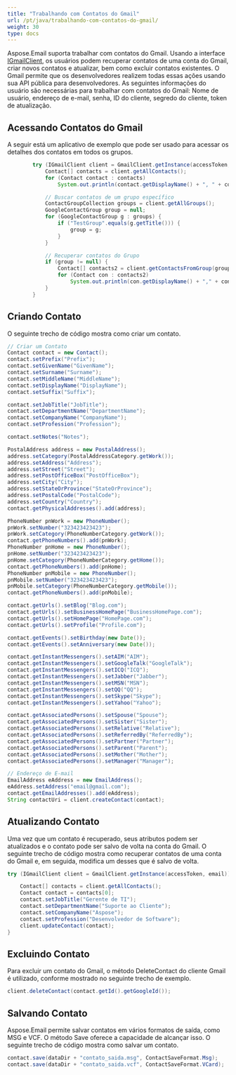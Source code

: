 ```yaml
---
title: "Trabalhando com Contatos do Gmail"
url: /pt/java/trabalhando-com-contatos-do-gmail/
weight: 30
type: docs
---
```



Aspose.Email suporta trabalhar com contatos do Gmail. Usando a interface [IGmailClient](https://apireference.aspose.com/email/java/com.aspose.email/IGmailClient), os usuários podem recuperar contatos de uma conta do Gmail, criar novos contatos e atualizar, bem como excluir contatos existentes. O Gmail permite que os desenvolvedores realizem todas essas ações usando sua API pública para desenvolvedores. As seguintes informações do usuário são necessárias para trabalhar com contatos do Gmail:
Nome de usuário, endereço de e-mail, senha, ID do cliente, segredo do cliente, token de atualização.

## **Acessando Contatos do Gmail**
A seguir está um aplicativo de exemplo que pode ser usado para acessar os detalhes dos contatos em todos os grupos.



~~~Java
        try (IGmailClient client = GmailClient.getInstance(accessToken, email)) {
            Contact[] contacts = client.getAllContacts();
            for (Contact contact : contacts)
                System.out.println(contact.getDisplayName() + ", " + contact.getEmailAddresses().get_Item(0));

            // Buscar contatos de um grupo específico
            ContactGroupCollection groups = client.getAllGroups();
            GoogleContactGroup group = null;
            for (GoogleContactGroup g : groups) {
                if ("TestGroup".equals(g.getTitle())) {
                    group = g;
                }
            }

            // Recuperar contatos do Grupo
            if (group != null) {
                Contact[] contacts2 = client.getContactsFromGroup(group.getId());
                for (Contact con : contacts2)
                    System.out.println(con.getDisplayName() + "," + con.getEmailAddresses().get_Item(0).toString());
            }
        }

~~~
## **Criando Contato**
O seguinte trecho de código mostra como criar um contato.



~~~Java
// Criar um Contato
Contact contact = new Contact();
contact.setPrefix("Prefix");
contact.setGivenName("GivenName");
contact.setSurname("Surname");
contact.setMiddleName("MiddleName");
contact.setDisplayName("DisplayName");
contact.setSuffix("Suffix");

contact.setJobTitle("JobTitle");
contact.setDepartmentName("DepartmentName");
contact.setCompanyName("CompanyName");
contact.setProfession("Profession");

contact.setNotes("Notes");

PostalAddress address = new PostalAddress();
address.setCategory(PostalAddressCategory.getWork());
address.setAddress("Address");
address.setStreet("Street");
address.setPostOfficeBox("PostOfficeBox");
address.setCity("City");
address.setStateOrProvince("StateOrProvince");
address.setPostalCode("PostalCode");
address.setCountry("Country");
contact.getPhysicalAddresses().add(address);

PhoneNumber pnWork = new PhoneNumber();
pnWork.setNumber("323423423423");
pnWork.setCategory(PhoneNumberCategory.getWork());
contact.getPhoneNumbers().add(pnWork);
PhoneNumber pnHome = new PhoneNumber();
pnHome.setNumber("323423423423");
pnHome.setCategory(PhoneNumberCategory.getHome());
contact.getPhoneNumbers().add(pnHome);
PhoneNumber pnMobile = new PhoneNumber();
pnMobile.setNumber("323423423423");
pnMobile.setCategory(PhoneNumberCategory.getMobile());
contact.getPhoneNumbers().add(pnMobile);

contact.getUrls().setBlog("Blog.com");
contact.getUrls().setBusinessHomePage("BusinessHomePage.com");
contact.getUrls().setHomePage("HomePage.com");
contact.getUrls().setProfile("Profile.com");

contact.getEvents().setBirthday(new Date());
contact.getEvents().setAnniversary(new Date());

contact.getInstantMessengers().setAIM("AIM");
contact.getInstantMessengers().setGoogleTalk("GoogleTalk");
contact.getInstantMessengers().setICQ("ICQ");
contact.getInstantMessengers().setJabber("Jabber");
contact.getInstantMessengers().setMSN("MSN");
contact.getInstantMessengers().setQQ("QQ");
contact.getInstantMessengers().setSkype("Skype");
contact.getInstantMessengers().setYahoo("Yahoo");

contact.getAssociatedPersons().setSpouse("Spouse");
contact.getAssociatedPersons().setSister("Sister");
contact.getAssociatedPersons().setRelative("Relative");
contact.getAssociatedPersons().setReferredBy("ReferredBy");
contact.getAssociatedPersons().setPartner("Partner");
contact.getAssociatedPersons().setParent("Parent");
contact.getAssociatedPersons().setMother("Mother");
contact.getAssociatedPersons().setManager("Manager");

// Endereço de E-mail
EmailAddress eAddress = new EmailAddress();
eAddress.setAddress("email@gmail.com");
contact.getEmailAddresses().add(eAddress);
String contactUri = client.createContact(contact);
~~~
## **Atualizando Contato**
Uma vez que um contato é recuperado, seus atributos podem ser atualizados e o contato pode ser salvo de volta na conta do Gmail. O seguinte trecho de código mostra como recuperar contatos de uma conta do Gmail e, em seguida, modifica um desses que é salvo de volta.



~~~Java
try (IGmailClient client = GmailClient.getInstance(accessToken, email)) {

    Contact[] contacts = client.getAllContacts();
    Contact contact = contacts[0];
    contact.setJobTitle("Gerente de TI");
    contact.setDepartmentName("Suporte ao Cliente");
    contact.setCompanyName("Aspose");
    contact.setProfession("Desenvolvedor de Software");
    client.updateContact(contact);
}
~~~
## **Excluindo Contato**
Para excluir um contato do Gmail, o método DeleteContact do cliente Gmail é utilizado, conforme mostrado no seguinte trecho de exemplo.



~~~Java
client.deleteContact(contact.getId().getGoogleId());
~~~
## **Salvando Contato**
Aspose.Email permite salvar contatos em vários formatos de saída, como MSG e VCF. O método Save oferece a capacidade de alcançar isso. O seguinte trecho de código mostra como salvar um contato.



~~~Java
contact.save(dataDir + "contato_saida.msg", ContactSaveFormat.Msg);
contact.save(dataDir + "contato_saida.vcf", ContactSaveFormat.VCard);
~~~